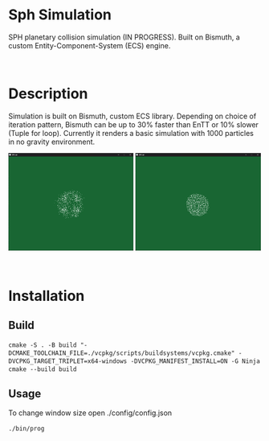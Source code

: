 # **Sph Simulation**
SPH planetary collision simulation (IN PROGRESS). Built on Bismuth, a custom Entity-Component-System (ECS) engine.

&nbsp;
# **Description**
Simulation is built on Bismuth, custom ECS library. Depending on choice of iteration pattern, Bismuth can be up to 30% faster than EnTT or 10% slower (Tuple for loop).
Currently it renders a basic simulation with 1000 particles in no gravity environment.

<p float="left">
  <img alt="Image of Bob from different perspective" src="https://github.com/MrSoilder23/sph_sim/blob/development/assets/screenshots/screenshot1.png" width="49.5%" /> 
  <img alt="Image of Bob" src="https://github.com/MrSoilder23/sph_sim/blob/development/assets/screenshots/screenshot2.png" width="49.5%" />
</p>

&nbsp;
# **Installation**

## **Build**
```
cmake -S . -B build "-DCMAKE_TOOLCHAIN_FILE=./vcpkg/scripts/buildsystems/vcpkg.cmake" -DVCPKG_TARGET_TRIPLET=x64-windows -DVCPKG_MANIFEST_INSTALL=ON -G Ninja 
cmake --build build
```

## **Usage**
To change window size open ./config/config.json

```
./bin/prog
```
